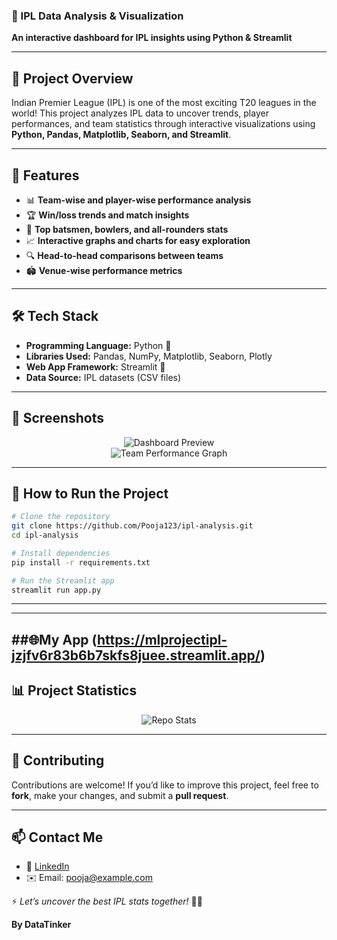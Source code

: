 ### 🏏 IPL Data Analysis & Visualization  
**An interactive dashboard for IPL insights using Python & Streamlit**  

---

## 📌 **Project Overview**
Indian Premier League (IPL) is one of the most exciting T20 leagues in the world! This project analyzes IPL data to uncover trends, player performances, and team statistics through interactive visualizations using **Python, Pandas, Matplotlib, Seaborn, and Streamlit**.

---

## 🚀 **Features**
- 📊 **Team-wise and player-wise performance analysis**
- 🏆 **Win/loss trends and match insights**
- 🎯 **Top batsmen, bowlers, and all-rounders stats**
- 📈 **Interactive graphs and charts for easy exploration**
- 🔍 **Head-to-head comparisons between teams**
- 🏟️ **Venue-wise performance metrics**

---

## 🛠 **Tech Stack**
- **Programming Language:** Python 🐍
- **Libraries Used:** Pandas, NumPy, Matplotlib, Seaborn, Plotly
- **Web App Framework:** Streamlit 🎈
- **Data Source:** IPL datasets (CSV files)

---

## 📸 **Screenshots**
<p align="center">
  <img src="https://via.placeholder.com/800x400.png?text=Dashboard+Preview" alt="Dashboard Preview" />
  <br>
  <img src="https://via.placeholder.com/800x400.png?text=Team+Performance+Graph" alt="Team Performance Graph" />
</p>

---

## 🎯 **How to Run the Project**
```bash
# Clone the repository
git clone https://github.com/Pooja123/ipl-analysis.git
cd ipl-analysis

# Install dependencies
pip install -r requirements.txt

# Run the Streamlit app
streamlit run app.py
```

---

---
##🌐**My App**
(https://mlprojectipl-jzjfv6r83b6b7skfs8juee.streamlit.app/)
---

## 📊 **Project Statistics**
<p align="center">
  <img src="https://github-readme-stats.vercel.app/api/pin/?username=Pooja123&repo=ipl-analysis&theme=radical" alt="Repo Stats" />
</p>

---

## 🤝 **Contributing**
Contributions are welcome! If you’d like to improve this project, feel free to **fork**, make your changes, and submit a **pull request**. 

---

## 📫 **Contact Me**
- 💼 [LinkedIn](https://www.linkedin.com/in/pooja123/)
- ✉️ Email: pooja@example.com  

⚡ _Let’s uncover the best IPL stats together!_ 🏏🔥  

**By DataTinker**
